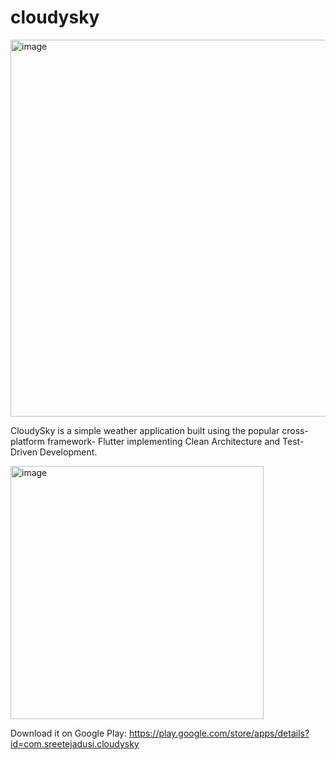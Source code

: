# cloudysky

<img width="603" alt="image" src="https://github.com/sreetejadusi/cloudysky/assets/67823025/64c2dcfb-de61-4c95-842d-55385c68fec9">

CloudySky is a simple weather application built using the popular cross-platform framework- Flutter implementing Clean Architecture and Test-Driven Development.

<img width="405" alt="image" src="https://github.com/sreetejadusi/cloudysky/assets/67823025/5e481858-ea97-4b55-813a-e48d66ca6387">

Download it on Google Play: https://play.google.com/store/apps/details?id=com.sreetejadusi.cloudysky
